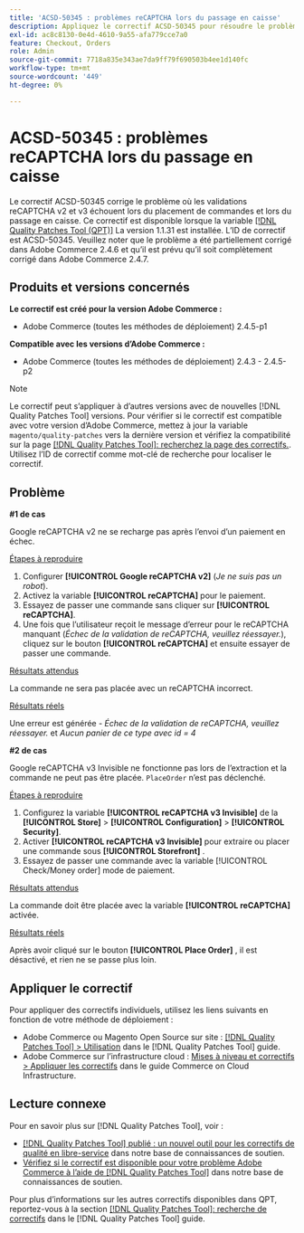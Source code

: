 ```yaml
---
title: 'ACSD-50345 : problèmes reCAPTCHA lors du passage en caisse'
description: Appliquez le correctif ACSD-50345 pour résoudre le problème Adobe Commerce en raison duquel les validations reCAPTCHA v2 et v3 échouent lors du placement des commandes et du passage en caisse.
exl-id: ac8c8130-0e4d-4610-9a55-afa779cce7a0
feature: Checkout, Orders
role: Admin
source-git-commit: 7718a835e343ae7da9ff79f690503b4ee1d140fc
workflow-type: tm+mt
source-wordcount: '449'
ht-degree: 0%

---
```


# ACSD-50345 : problèmes reCAPTCHA lors du passage en caisse

Le correctif ACSD-50345 corrige le problème où les validations reCAPTCHA v2 et v3 échouent lors du placement de commandes et lors du passage en caisse. Ce correctif est disponible lorsque la variable [[!DNL Quality Patches Tool (QPT)]](/help/announcements/adobe-commerce-announcements/magento-quality-patches-released-new-tool-to-self-serve-quality-patches.md) La version 1.1.31 est installée. L’ID de correctif est ACSD-50345. Veuillez noter que le problème a été partiellement corrigé dans Adobe Commerce 2.4.6 et qu’il est prévu qu’il soit complètement corrigé dans Adobe Commerce 2.4.7.

## Produits et versions concernés

**Le correctif est créé pour la version Adobe Commerce :**

* Adobe Commerce (toutes les méthodes de déploiement) 2.4.5-p1

**Compatible avec les versions d’Adobe Commerce :**

* Adobe Commerce (toutes les méthodes de déploiement) 2.4.3 - 2.4.5-p2

>[!NOTE]
>
>Le correctif peut s’appliquer à d’autres versions avec de nouvelles [!DNL Quality Patches Tool] versions. Pour vérifier si le correctif est compatible avec votre version d’Adobe Commerce, mettez à jour la variable `magento/quality-patches` vers la dernière version et vérifiez la compatibilité sur la page [[!DNL Quality Patches Tool]: recherchez la page des correctifs.](https://experienceleague.adobe.com/tools/commerce-quality-patches/index.html). Utilisez l’ID de correctif comme mot-clé de recherche pour localiser le correctif.

## Problème

**#1 de cas**

Google reCAPTCHA v2 ne se recharge pas après l’envoi d’un paiement en échec.

<u>Étapes à reproduire</u>

1. Configurer **[!UICONTROL Google reCAPTCHA v2]** (*Je ne suis pas un robot*).
1. Activez la variable **[!UICONTROL reCAPTCHA]** pour le paiement.
1. Essayez de passer une commande sans cliquer sur **[!UICONTROL reCAPTCHA]**.
1. Une fois que l’utilisateur reçoit le message d’erreur pour le reCAPTCHA manquant (*Échec de la validation de reCAPTCHA, veuillez réessayer.*), cliquez sur le bouton **[!UICONTROL reCAPTCHA]** et ensuite essayer de passer une commande.

<u>Résultats attendus</u>

La commande ne sera pas placée avec un reCAPTCHA incorrect.

<u>Résultats réels</u>

Une erreur est générée - *Échec de la validation de reCAPTCHA, veuillez réessayer.* et *Aucun panier de ce type avec id = 4*

**#2 de cas**

Google reCAPTCHA v3 Invisible ne fonctionne pas lors de l’extraction et la commande ne peut pas être placée. `PlaceOrder` n’est pas déclenché.

<u>Étapes à reproduire</u>

1. Configurez la variable **[!UICONTROL reCAPTCHA v3 Invisible]** de la **[!UICONTROL Store]** > **[!UICONTROL Configuration]** > **[!UICONTROL Security]**.
1. Activer **[!UICONTROL reCAPTCHA v3 Invisible]** pour extraire ou placer une commande sous **[!UICONTROL Storefront]** .
1. Essayez de passer une commande avec la variable [!UICONTROL Check/Money order] mode de paiement.

<u>Résultats attendus</u>

La commande doit être placée avec la variable **[!UICONTROL reCAPTCHA]** activée.

<u>Résultats réels</u>

Après avoir cliqué sur le bouton **[!UICONTROL Place Order]** , il est désactivé, et rien ne se passe plus loin.

## Appliquer le correctif

Pour appliquer des correctifs individuels, utilisez les liens suivants en fonction de votre méthode de déploiement :

* Adobe Commerce ou Magento Open Source sur site : [[!DNL Quality Patches Tool] > Utilisation](https://experienceleague.adobe.com/docs/commerce-operations/tools/quality-patches-tool/usage.html) dans le [!DNL Quality Patches Tool] guide.
* Adobe Commerce sur l’infrastructure cloud : [Mises à niveau et correctifs > Appliquer les correctifs](https://experienceleague.adobe.com/docs/commerce-cloud-service/user-guide/develop/upgrade/apply-patches.html) dans le guide Commerce on Cloud Infrastructure.

## Lecture connexe

Pour en savoir plus sur [!DNL Quality Patches Tool], voir :

* [[!DNL Quality Patches Tool] publié : un nouvel outil pour les correctifs de qualité en libre-service](/help/announcements/adobe-commerce-announcements/magento-quality-patches-released-new-tool-to-self-serve-quality-patches.md) dans notre base de connaissances de soutien.
* [Vérifiez si le correctif est disponible pour votre problème Adobe Commerce à l’aide de [!DNL Quality Patches Tool]](/help/support-tools/patches-available-in-qpt-tool/check-patch-for-magento-issue-with-magento-quality-patches.md) dans notre base de connaissances de soutien.

Pour plus d’informations sur les autres correctifs disponibles dans QPT, reportez-vous à la section [[!DNL Quality Patches Tool]: recherche de correctifs](https://experienceleague.adobe.com/tools/commerce-quality-patches/index.html) dans le [!DNL Quality Patches Tool] guide.
